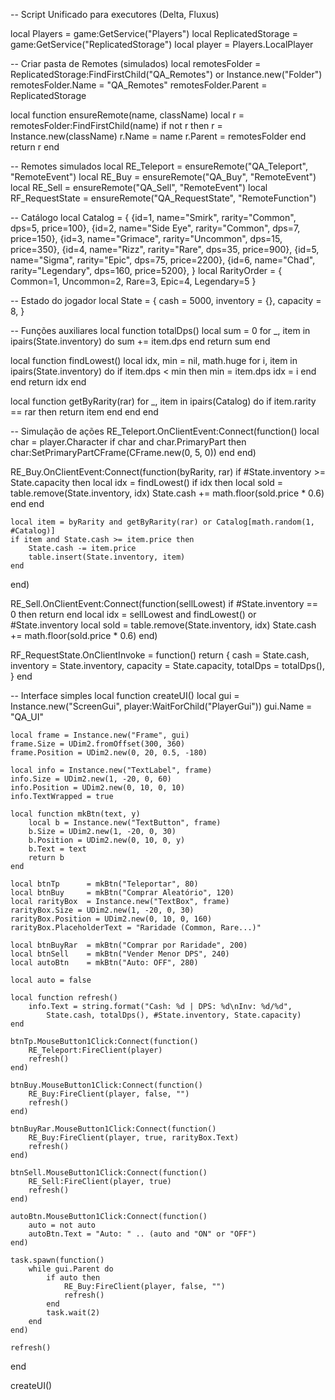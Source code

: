 -- Script Unificado para executores (Delta, Fluxus)

local Players = game:GetService("Players")
local ReplicatedStorage = game:GetService("ReplicatedStorage")
local player = Players.LocalPlayer

-- Criar pasta de Remotes (simulados)
local remotesFolder = ReplicatedStorage:FindFirstChild("QA_Remotes") or Instance.new("Folder")
remotesFolder.Name = "QA_Remotes"
remotesFolder.Parent = ReplicatedStorage

local function ensureRemote(name, className)
    local r = remotesFolder:FindFirstChild(name)
    if not r then
        r = Instance.new(className)
        r.Name = name
        r.Parent = remotesFolder
    end
    return r
end

-- Remotes simulados
local RE_Teleport     = ensureRemote("QA_Teleport", "RemoteEvent")
local RE_Buy          = ensureRemote("QA_Buy", "RemoteEvent")
local RE_Sell         = ensureRemote("QA_Sell", "RemoteEvent")
local RF_RequestState = ensureRemote("QA_RequestState", "RemoteFunction")

-- Catálogo
local Catalog = {
    {id=1, name="Smirk",     rarity="Common",    dps=5,   price=100},
    {id=2, name="Side Eye",  rarity="Common",    dps=7,   price=150},
    {id=3, name="Grimace",   rarity="Uncommon",  dps=15,  price=350},
    {id=4, name="Rizz",      rarity="Rare",      dps=35,  price=900},
    {id=5, name="Sigma",     rarity="Epic",      dps=75,  price=2200},
    {id=6, name="Chad",      rarity="Legendary", dps=160, price=5200},
}
local RarityOrder = { Common=1, Uncommon=2, Rare=3, Epic=4, Legendary=5 }

-- Estado do jogador
local State = {
    cash = 5000,
    inventory = {},
    capacity = 8,
}

-- Funções auxiliares
local function totalDps()
    local sum = 0
    for _, item in ipairs(State.inventory) do
        sum += item.dps
    end
    return sum
end

local function findLowest()
    local idx, min = nil, math.huge
    for i, item in ipairs(State.inventory) do
        if item.dps < min then
            min = item.dps
            idx = i
        end
    end
    return idx
end

local function getByRarity(rar)
    for _, item in ipairs(Catalog) do
        if item.rarity == rar then return item end
    end
end

-- Simulação de ações
RE_Teleport.OnClientEvent:Connect(function()
    local char = player.Character
    if char and char.PrimaryPart then
        char:SetPrimaryPartCFrame(CFrame.new(0, 5, 0))
    end
end)

RE_Buy.OnClientEvent:Connect(function(byRarity, rar)
    if #State.inventory >= State.capacity then
        local idx = findLowest()
        if idx then
            local sold = table.remove(State.inventory, idx)
            State.cash += math.floor(sold.price * 0.6)
        end
    end

    local item = byRarity and getByRarity(rar) or Catalog[math.random(1, #Catalog)]
    if item and State.cash >= item.price then
        State.cash -= item.price
        table.insert(State.inventory, item)
    end
end)

RE_Sell.OnClientEvent:Connect(function(sellLowest)
    if #State.inventory == 0 then return end
    local idx = sellLowest and findLowest() or #State.inventory
    local sold = table.remove(State.inventory, idx)
    State.cash += math.floor(sold.price * 0.6)
end)

RF_RequestState.OnClientInvoke = function()
    return {
        cash = State.cash,
        inventory = State.inventory,
        capacity = State.capacity,
        totalDps = totalDps(),
    }
end

-- Interface simples
local function createUI()
    local gui = Instance.new("ScreenGui", player:WaitForChild("PlayerGui"))
    gui.Name = "QA_UI"

    local frame = Instance.new("Frame", gui)
    frame.Size = UDim2.fromOffset(300, 360)
    frame.Position = UDim2.new(0, 20, 0.5, -180)

    local info = Instance.new("TextLabel", frame)
    info.Size = UDim2.new(1, -20, 0, 60)
    info.Position = UDim2.new(0, 10, 0, 10)
    info.TextWrapped = true

    local function mkBtn(text, y)
        local b = Instance.new("TextButton", frame)
        b.Size = UDim2.new(1, -20, 0, 30)
        b.Position = UDim2.new(0, 10, 0, y)
        b.Text = text
        return b
    end

    local btnTp      = mkBtn("Teleportar", 80)
    local btnBuy     = mkBtn("Comprar Aleatório", 120)
    local rarityBox  = Instance.new("TextBox", frame)
    rarityBox.Size = UDim2.new(1, -20, 0, 30)
    rarityBox.Position = UDim2.new(0, 10, 0, 160)
    rarityBox.PlaceholderText = "Raridade (Common, Rare...)"

    local btnBuyRar  = mkBtn("Comprar por Raridade", 200)
    local btnSell    = mkBtn("Vender Menor DPS", 240)
    local autoBtn    = mkBtn("Auto: OFF", 280)

    local auto = false

    local function refresh()
        info.Text = string.format("Cash: %d | DPS: %d\nInv: %d/%d",
            State.cash, totalDps(), #State.inventory, State.capacity)
    end

    btnTp.MouseButton1Click:Connect(function()
        RE_Teleport:FireClient(player)
        refresh()
    end)

    btnBuy.MouseButton1Click:Connect(function()
        RE_Buy:FireClient(player, false, "")
        refresh()
    end)

    btnBuyRar.MouseButton1Click:Connect(function()
        RE_Buy:FireClient(player, true, rarityBox.Text)
        refresh()
    end)

    btnSell.MouseButton1Click:Connect(function()
        RE_Sell:FireClient(player, true)
        refresh()
    end)

    autoBtn.MouseButton1Click:Connect(function()
        auto = not auto
        autoBtn.Text = "Auto: " .. (auto and "ON" or "OFF")
    end)

    task.spawn(function()
        while gui.Parent do
            if auto then
                RE_Buy:FireClient(player, false, "")
                refresh()
            end
            task.wait(2)
        end
    end)

    refresh()
end

createUI()
